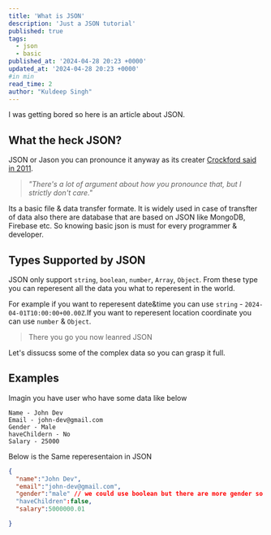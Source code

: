 ```yaml
---
title: 'What is JSON'
description: 'Just a JSON tutorial'
published: true
tags: 
  - json
  - basic
published_at: '2024-04-28 20:23 +0000'
updated_at: '2024-04-28 20:23 +0000'
#in min
read_time: 2 
author: "Kuldeep Singh"
---
```


I was getting bored so here is an article about JSON.

## What the heck JSON?
JSON or Jason you can pronounce it anyway as its creater [Crockford said in 2011](https://en.wikipedia.org/wiki/JSON).
> *"There's a lot of argument about how you pronounce that, but I strictly don't care."*

Its a basic file & data transfer formate. It is widely used in case of transfter of data also there are database that are based on JSON like MongoDB, Firebase etc. So knowing basic json is must for every programmer & developer.

## Types Supported by JSON
JSON only support `string`, `boolean`, `number`, `Array`, `Object`. From these type you can reperesent all the data you what to reperesent in the world.
 
For example if you want to reperesent date&time you can use `string` - `2024-04-01T10:00:00+00.00Z`.If you want to reperesent location coordinate you can use `number` & `Object`.

> There you go you now leanred JSON

Let's dissucss some of the complex data so you can grasp it full.

## Examples
Imagin you have user who have some data like below
```TXT
Name - John Dev
Email - john-dev@gmail.com
Gender - Male
haveChildern - No
Salary - 25000
```
Below is the Same reperesentaion in JSON

```JSON
{
  "name":"John Dev",
  "email":"john-dev@gmail.com",
  "gender":"male" // we could use boolean but there are more gender so we have to use string
  "haveChildren":false,
  "salary":5000000.01

}
```








